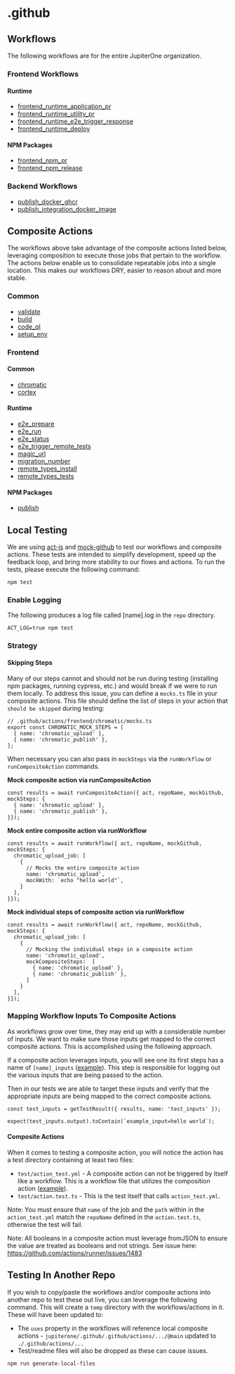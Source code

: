 # .github

## Workflows

The following workflows are for the entire JupiterOne organization.

### Frontend Workflows

#### Runtime

- [frontend_runtime_application_pr](.github/workflows/docs/frontend/frontend_runtime_application_pr.md)
- [frontend_runtime_utility_pr](.github/workflows/docs/frontend/frontend_runtime_utility_pr.md)
- [frontend_runtime_e2e_trigger_response](.github/workflows/docs/frontend/frontend_runtime_e2e_trigger_response.md)
- [frontend_runtime_deploy](.github/workflows/docs/frontend/frontend_runtime_deploy.md)

#### NPM Packages

- [frontend_npm_pr](.github/workflows/docs/frontend/frontend_npm_pr.md)
- [frontend_npm_release](.github/workflows/docs/frontend/frontend_npm_release.md)

### Backend Workflows
- [publish_docker_ghcr](.github/workflows/docs/backend/publish_docker_ghcr.md)
- [publish_integration_docker_image](.github/workflows/docs/backend/publish_integration_docker_image.md)

## Composite Actions

The workflows above take advantage of the composite actions listed below, leveraging composition to execute those jobs that pertain to the workflow. The actions below enable us to consolidate repeatable jobs into a single location. This makes our workflows DRY, easier to reason about and more stable.

### Common

- [validate](.github/actions/validate/README.md)
- [build](.github/actions/build/README.md)
- [code_ql](.github/actions/code_ql/README.md)
- [setup_env](.github/actions/setup_env/README.md)

### Frontend

#### Common

- [chromatic](.github/actions/frontend/chromatic/README.md)
- [cortex](.github/actions/frontend/cortex/README.md)

#### Runtime

- [e2e_prepare](.github/actions/frontend/runtime/e2e_prepare/README.md)
- [e2e_run](.github/actions/frontend/runtime/e2e_run/README.md)
- [e2e_status](.github/actions/frontend/runtime/e2e_status/README.md)
- [e2e_trigger_remote_tests](.github/actions/frontend/runtime/e2e_trigger_remote_tests/README.md)
- [magic_url](.github/actions/frontend/runtime/magic_url/README.md)
- [migration_number](.github/actions/frontend/runtime/migration_number/README.md)
- [remote_types_install](.github/actions/frontend/runtime/remote_types_install/README.md)
- [remote_types_tests](.github/actions/frontend/runtime/remote_types_tests/README.md)

#### NPM Packages

- [publish](.github/actions/frontend/npm/publish/README.md)

## Local Testing

We are using [act-js](https://github.com/kiegroup/act-js) and [mock-github](https://www.npmjs.com/package/@kie/mock-github#mockgithub) to test our workflows and composite actions. These tests are intended to simplify development, speed up the feedback loop, and bring more stability to our flows and actions. To run the tests, please execute the following command:

```
npm test
```

### Enable Logging

The following produces a log file called [name].log in the `repo` directory.

```
ACT_LOG=true npm test
```

### Strategy

#### Skipping Steps

Many of our steps cannot and should not be run during testing (installing npm packages, running cypress, etc.) and would break if we were to run them locally. To address this issue, you can define a `mocks.ts` file in your composite actions. This file should define the list of steps in your action that `should be skipped` during testing:

```
// .github/actions/frontend/chromatic/mocks.ts
export const CHROMATIC_MOCK_STEPS = [
  { name: 'chromatic_upload' },
  { name: 'chromatic_publish' },
];
```

When necessary you can also pass in `mockSteps` via the `runWorkflow` or `runCompositeAction` commands.

**Mock composite action via runCompositeAction**

```
const results = await runCompositeAction({ act, repoName, mockGithub, mockSteps: {
  { name: 'chromatic_upload' },
  { name: 'chromatic_publish' },
}});
```

**Mock entire composite action via runWorkflow**

```
const results = await runWorkflow({ act, repoName, mockGithub, mockSteps: {
  chromatic_upload_job: [
    {
      // Mocks the entire composite action
      name: 'chromatic_upload',
      mockWith: `echo "hello world"`,
    }
  ],
}});
```

**Mock individual steps of composite action via runWorkflow**

```
const results = await runWorkflow({ act, repoName, mockGithub, mockSteps: {
  chromatic_upload_job: [
    {
      // Mocking the individual steps in a composite action
      name: 'chromatic_upload',
      mockCompositeSteps:  [
        { name: 'chromatic_upload' },
        { name: 'chromatic_publish' },
      ]
    }
  ],
}});
```

### Mapping Workflow Inputs To Composite Actions

As workflows grow over time, they may end up with a considerable number of inputs. We want to make sure those inputs get mapped to the correct composite actions. This is accomplished using the following approach.

If a composite action leverages inputs, you will see one its first steps has a name of `[name]_inputs` ([example](.github/actions/frontend/runtime/e2e_prepare/action.yml#L25)). This step is responsible for logging out the various inputs that are being passed to the action.

Then in our tests we are able to target these inputs and verify that the appropriate inputs are being mapped to the correct composite actions.

```
const test_inputs = getTestResult({ results, name: 'test_inputs' });

expect(test_inputs.output).toContain(`example_input=hello world`);
```

#### Composite Actions

When it comes to testing a composite action, you will notice the action has a test directory containing at least two files:
- `test/action_test.yml` - A composite action can not be triggered by itself like a workflow. This is a workflow file that utilizes the composition action ([example](.github/actions/frontend/runtime/e2e_prepare/test/action_test.yml)).
- `test/action.test.ts` - This is the test itself that calls `action_test.yml`.

Note: You must ensure that `name` of the job and the `path` within in the `action_test.yml` match the `repoName` defined in the `action.test.ts`, otherwise the test will fail.

Note: All booleans in a composite action must leverage fromJSON to ensure the value are treated as booleans and not strings. See issue here: https://github.com/actions/runner/issues/1483

## Testing In Another Repo

If you wish to copy/paste the workflows and/or composite actions into another repo to test these out live, you can leverage the following command. This will create a `temp` directory with the workflows/actions in it. These will have been updated to:
- The `uses` property in the workflows will reference local composite actions - `jupiterone/.github/.github/actions/.../@main` updated to `./.github/actions/...`
- Test/readme files will also be dropped as these can cause issues.

```
npm run generate-local-files
```

